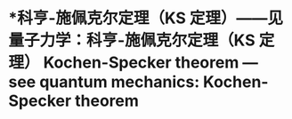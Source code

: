 # \*科亨-施佩克尔定理（KS 定理）——见量子力学：科亨-施佩克尔定理（KS 定理） Kochen-Specker theorem — see quantum mechanics: Kochen-Specker theorem
